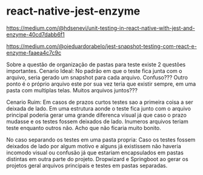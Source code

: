 # react-native-jest-enzyme
https://medium.com/@hdsenevi/unit-testing-in-react-native-with-jest-and-enzyme-40cd7dabb6f1

https://medium.com/@oieduardorabelo/jest-snapshot-testing-com-react-e-enzyme-faaea4c7c9c

Sobre a questão de organização de pastas para teste existe 2 questões importantes.
Cenario Ideal:
No padrão em que o teste fica junta com o arquivo, seria gerado um snapshot para cada arquivo. Confuso???
Outro ponto é o próprio arquivo este por sua vez teria que existir sempre, em uma pasta com multiplas telas. Muitos arquivos juntos???

Cenario Ruim:
Em casos de prazos curtos testes sao a primeira coisa a ser deixada de lado. Em uma estrutura aonde o teste fica junto com o arquivo principal poderia gerar uma grande diferenca visual já que caso o prazo mudasse e os testes fossem deixados de lado. Inumeros arquivos teriam teste enquanto outros não. Acho que não ficaria muito bonito. 

No caso separando os testes em uma pasta propria:
Caso os testes fossem deixados de lado por algum motivo e alguns já existissem não haveria incomodo visual ou confusão já que estariam encapsulados em pastas distintas em outra parte do projeto. Dropwizard e Springboot ao gerar os projetos geral arquivos principais e testes em pastas separadas.
